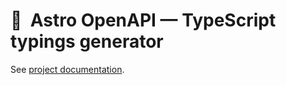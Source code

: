 # 🚀  Astro OpenAPI — TypeScript typings generator

See [project documentation](https://github.com/JulianCataldo/astro-openapi#readme).
